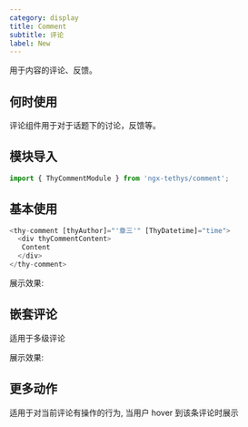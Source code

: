 ```yaml
---
category: display
title: Comment
subtitle: 评论
label: New
---
```

<div class="dg-alert dg-alert-info">用于内容的评论、反馈。</div>

## 何时使用

评论组件用于对于话题下的讨论，反馈等。

## 模块导入

``` ts
import { ThyCommentModule } from 'ngx-tethys/comment';
```

## 基本使用

``` ts
<thy-comment [thyAuthor]="'章三'" [ThyDatetime]="time">
  <div thyCommentContent>
   Content
  </div>
</thy-comment>
```

展示效果: 

<example name="thy-comment-basic-example" />

## 嵌套评论

适用于多级评论

展示效果: 
<example name="thy-comment-nest-example" />

## 更多动作

适用于对当前评论有操作的行为, 当用户 hover 到该条评论时展示

<example name="thy-comment-actions-example">
